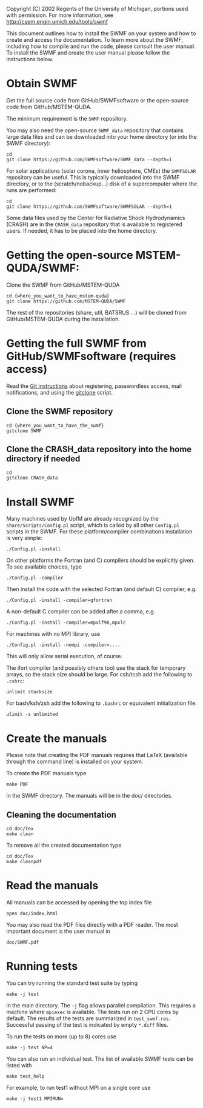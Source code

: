 Copyright (C) 2002 Regents of the University of Michigan,
portions used with permission.
For more information, see http://csem.engin.umich.edu/tools/swmf

This document outlines how to install the SWMF on your system and how
to create and access the documentation.  To learn more about the SWMF,
including how to compile and run the code, please consult the user
manual.  To install the SWMF and create the user manual please follow
the instructions below.

# Obtain SWMF

Get the full source code from GitHub/SWMFsoftware or the open-source code from
GitHub/MSTEM-QUDA.

The minimum requirement is the `SWMF` repository. 

You may also need the open-source `SWMF_data` repository that contains
large data files and can be downloaded into your home directory (or into
the SWMF directory):

```
cd
git clone https://github.com/SWMFsoftware/SWMF_data --depth=1
```

For solar applications (solar corona, inner heliosphere, CMEs) the
`SWMFSOLAR` repository can be useful. This is typically downloaded
into the SWMF directory, or to the (scratch/nobackup...) disk of
a supercomputer where the runs are performed:
```
cd
git clone https://github.com/SWMFsoftware/SWMFSOLAR --depth=1
```

Some data files used by the Center for Radiative Shock Hydrodynamics (CRASH)
are in the `CRASH_data` repository that is available to registered users.
If needed, it has to be placed into the home directory. 

# Getting the open-source MSTEM-QUDA/SWMF:

Clone the SWMF from GitHub/MSTEM-QUDA

```
cd {where_you_want_to_have_mstem-quda}
git clone https://github.com/MSTEM-QUDA/SWMF
```

The rest of the repositories (share, util, BATSRUS ...)
will be cloned from GitHub/MSTEM-QUDA during the installation.

# Getting the full SWMF from GitHub/SWMFsoftware (requires access)

Read the
[Git instructions](http://herot.engin.umich.edu/~gtoth/SWMF/doc/Git_instructions.pdf)
about registering, passwordless access, mail notifications, and
using the [gitclone](https://github.com/SWMFsoftware/share/blob/master/Scripts/gitclone) script.

## Clone the SWMF repository

```
cd {where_you_want_to_have_the_swmf}
gitclone SWMF
```

## Clone the CRASH_data repository into the home directory if needed
```
cd
gitclone CRASH_data
```

# Install SWMF

Many machines used by UofM are already recognized by the
`share/Scripts/Config.pl` script, which is called by all other `Config.pl`
scripts in the SWMF.
For these platform/compiler combinations installation is very simple:
```
./Config.pl -install
```
On other platforms the Fortran (and C) compilers should be explicitly given.
To see available choices, type
```
./Config.pl -compiler
```
Then install the code with the selected Fortran (and default C) compiler, e.g.
```
./Config.pl -install -compiler=gfortran
```
A non-default C compiler can be added after a comma, e.g.
```
./Config.pl -install -compiler=mpxlf90,mpxlc
```
For machines with no MPI library, use
```
./Config.pl -install -nompi -compiler=....
```
This will only allow serial execution, of course.

The ifort compiler (and possibly others too) use the stack for temporary
arrays, so the stack size should be large. For csh/tcsh add the following
to `.cshrc`:
```
unlimit stacksize
```
For bash/ksh/zsh add the following to `.bashrc` or equivalent initialization
file:
```
ulimit -s unlimited
```

# Create the manuals

Please note that creating the PDF manuals requires that LaTeX
(available through the command line) is installed on your system.

To create the PDF manuals type
```
make PDF
```
in the SWMF directory. The manuals will be in the doc/ directories.

## Cleaning the documentation
```
cd doc/Tex
make clean
```
To remove all the created documentation type
```
cd doc/Tex
make cleanpdf
```

# Read the manuals

All manuals can be accessed by opening the top index file 
```
open doc/index.html
```
You may also read the PDF files directly with a PDF reader.
The most important document is the user manual in
```
doc/SWMF.pdf
```

# Running tests

You can try running the standard test suite by typing
```
make -j test
```
in the main directory. The `-j` flag allows parallel compilation.
This requires a machine where `mpiexec` is available.
The tests run on 2 CPU cores by default.
The results of the tests are summarized in `test_swmf.res`.
Successful passing of the test is indicated by empty `*.diff` files.

To run the tests on more (up to 8) cores use
```
make -j test NP=4
```
You can also run an individual test. The list of available SWMF tests can be listed with
```
make test_help
```
For example, to run test1 without MPI on a single core use
```
make -j test1 MPIRUN=
```
